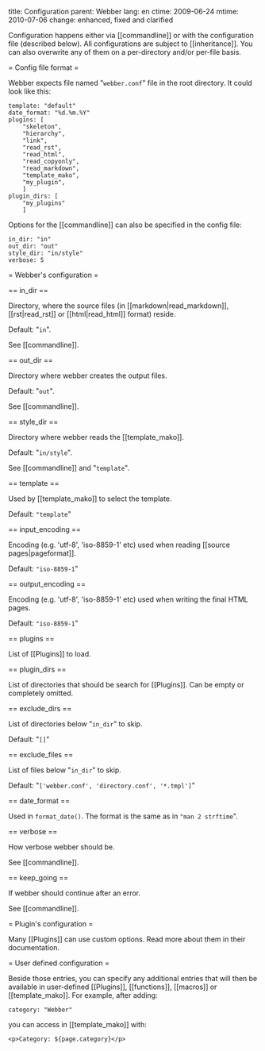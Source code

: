 title: Configuration
parent: Webber
lang: en
ctime: 2009-06-24
mtime: 2010-07-06
change: enhanced, fixed and clarified

Configuration happens either via [[commandline]] or with the
configuration file (described below). All configurations are subject
to [[inheritance]]. You can also overwrite any of them on a
per-directory and/or per-file basis.


= Config file format =

Webber expects file named "`webber.conf`" file in the root directory.
It could look like this:

	template: "default"
	date_format: "%d.%m.%Y"
	plugins: [
		"skeleton",
		"hierarchy",
		"link",
		"read_rst",
		"read_html",
		"read_copyonly",
		"read_markdown",
		"template_mako",
		"my_plugin",
		]
	plugin_dirs: [
		"my_plugins"
		]

Options for the [[commandline]] can also be specified in the config file:

	in_dir: "in"
	out_dir: "out"
	style_dir: "in/style"
	verbose: 5

= Webber's configuration =

== in_dir ==

Directory, where the source files (in [[markdown|read_markdown]],
[[rst|read_rst]] or [[html|read_html]] format) reside.

Default: "`in`".

See [[commandline]].


== out_dir ==

Directory where webber creates the output files.

Default: "`out`".

See [[commandline]].


== style_dir ==

Directory where webber reads the [[template_mako]].

Default: "`in/style`".

See [[commandline]] and "`template`".


== template ==

Used by [[template_mako]] to select the template.

Default: `"template`"


== input_encoding ==

Encoding (e.g. 'utf-8', 'iso-8859-1' etc) used when reading [[source pages|pageformat]].

Default: `"iso-8859-1`"


== output_encoding ==

Encoding (e.g. 'utf-8', 'iso-8859-1' etc) used when writing the final HTML pages.

Default: `"iso-8859-1`"


== plugins ==

List of [[Plugins]] to load.


== plugin_dirs ==

List of directories that should be search for [[Plugins]]. Can be empty or
completely omitted.


== exclude_dirs ==

List of directories below "`in_dir`" to skip.

Default: "`[]`"


== exclude_files ==

List of files below "`in_dir`" to skip.

Default: "`['webber.conf', 'directory.conf', '*.tmpl']`"


== date_format ==

Used in `format_date()`. The format is the same as in `"man 2 strftime`".


== verbose ==

How verbose webber should be.

See [[commandline]].


== keep_going ==

If webber should continue after an error.

See [[commandline]].


= Plugin's configuration =

Many [[Plugins]] can use custom options. Read more about them in their
documentation.


= User defined configuration =

Beside those entries, you can specify any additional entries that will
then be available in user-defined [[Plugins]], [[functions]],
[[macros]] or [[template_mako]]. For example, after adding:

	category: "Webber"

you can access in [[template_mako]] with:

	<p>Category: ${page.category}</p>
